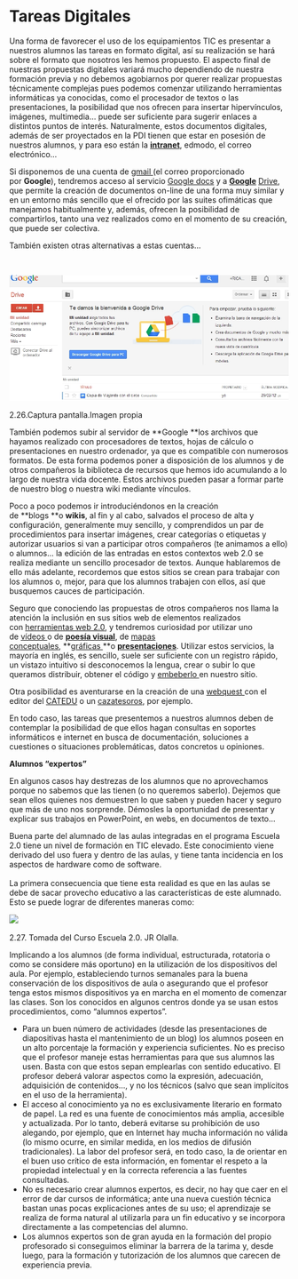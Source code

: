 
# Tareas Digitales

Una forma de favorecer el uso de los equipamientos TIC es presentar a nuestros alumnos las tareas en formato digital, así su realización se hará sobre el formato que nosotros les hemos propuesto. El aspecto final de nuestras propuestas digitales variará mucho dependiendo de nuestra formación previa y no debemos agobiarnos por querer realizar propuestas técnicamente complejas pues podemos comenzar utilizando herramientas informáticas ya conocidas, como el procesador de textos o las presentaciones, la posibilidad que nos ofrecen para insertar hipervínculos, imágenes, multimedia... puede ser suficiente para sugerir enlaces a distintos puntos de interés. Naturalmente, estos documentos digitales, además de ser proyectados en la PDI tienen que estar en posesión de nuestros alumnos, y para eso están la [****intranet****](http://www.catedu.es/intranetypupitre/index.php), edmodo, el correo electrónico...

Si disponemos de una cuenta de [gmail ](https://www.google.com/accounts/ServiceLogin?service=mail&amp;passive=true&amp;rm=false&amp;continue=http%3A%2F%2Fmail.google.com%2Fmail%2F%3Fhl%3Des%26ui%3Dhtml%26zy%3Dl&amp;bsv=zpwhtygjntrz&amp;scc=1&amp;ltmpl=default&amp;ltmplcache=2&amp;hl=es)(el correo proporcionado por **Google**), tendremos acceso al servicio [Google docs](http://www.google.com/google-d-s/intl/es/tour1.html) y a **[Google](http://gdrive-blog.blogspot.com.es/)** [Drive](http://gdrive-blog.blogspot.com.es/), que permite la creación de documentos on-line de una forma muy similar y en un entorno más sencillo que el ofrecido por las suites ofimáticas que manejamos habitualmente y, además, ofrecen la posibilidad de compartirlos, tanto una vez realizados como en el momento de su creación, que puede ser colectiva. 

También existen otras alternativas a estas cuentas...

 


![](img/capturadadrive.jpg)

2.26.Captura pantalla.Imagen propia[<br/>](http://www.flickr.com/photos/infocux/)

También podemos subir al servidor de **Google **los archivos que hayamos realizado con procesadores de textos, hojas de cálculo o presentaciones en nuestro ordenador, ya que es compatible con numerosos formatos. De esta forma podemos poner a disposición de los alumnos y de otros compañeros la biblioteca de recursos que hemos ido acumulando a lo largo de nuestra vida docente. Estos archivos pueden pasar a formar parte de nuestro blog o nuestra wiki mediante vínculos.

Poco a poco podemos ir introduciéndonos en la creación de **blogs **o **wikis**, al fin y al cabo, salvados el proceso de alta y configuración, generalmente muy sencillo, y comprendidos un par de procedimientos para insertar imágenes, crear categorías o etiquetas y autorizar usuarios si van a participar otros compañeros (te animamos a ello) o alumnos... la edición de las entradas en estos contextos web 2.0 se realiza mediante un sencillo procesador de textos. Aunque hablaremos de ello más adelante, recordemos que estos sitios se crean para trabajar con los alumnos o, mejor, para que los alumnos trabajen con ellos, así que busquemos cauces de participación.

Seguro que conociendo las propuestas de otros compañeros nos llama la atención la inclusión en sus sitios web de elementos realizados con [herramientas web 2.0](http://www.catedu.es/arablogs/blog.php?id_blog=1145), y tendremos curiosidad por utilizar uno de [vídeos ](http://www.catedu.es/arablogs/blog.php?id_blog=1145&amp;id_articulo=48626)o de **[poesía visual](http://www.catedu.es/arablogs/blog.php?id_blog=1145&amp;id_articulo=49252)**, de [mapas conceptuales](http://www.catedu.es/arablogs/blog.php?id_blog=1145&amp;id_articulo=55905), **[gráficas ](http://www.catedu.es/arablogs/blog.php?id_blog=1145&amp;id_articulo=56123)**o **[presentaciones](http://www.catedu.es/arablogs/blog.php?id_blog=1145&amp;id_articulo=44075)**. Utilizar estos servicios, la mayoría en inglés, es sencillo, suele ser suficiente con un registro rápido, un vistazo intuitivo si desconocemos la lengua, crear o subir lo que queramos distribuir, obtener el código y [embeberlo ](http://www.catedu.es/arablogs/blog.php?id_blog=1145&amp;id_articulo=47237)en nuestro sitio.

Otra posibilidad es aventurarse en la creación de una [webquest ](http://www.uib.es/depart/gte/edutec-e/revelec17/adell_16a.htm)con el editor del [CATEDU](http://catedu.es/crear_wq/z_usuarios/ingreso_usuarios.php) o un [cazatesoros](http://www.educacontic.es/blog/las-cazas-del-tesoro-examen-como-trabajar-la-lectura-comprensiva), por ejemplo.

En todo caso, las tareas que presentemos a nuestros alumnos deben de contemplar la posibilidad de que ellos hagan consultas en soportes informáticos e internet en busca de documentación, soluciones a cuestiones o situaciones problemáticas, datos concretos u opiniones.

**Alumnos “expertos”<br/>**

En algunos casos hay destrezas de los alumnos que no aprovechamos porque no sabemos que las tienen (o no queremos saberlo). Dejemos que sean ellos quienes nos demuestren lo que saben y pueden hacer y seguro que más de uno nos sorprende. Démosles la oportunidad de presentar y explicar sus trabajos en PowerPoint, en webs, en documentos de texto...[<br/>](http://www.aularagon.org/Files/UserFiles/File/ESCUELA2.0/ESCUELA2.0/resources/relieverios.ppt)

Buena parte del alumnado de las aulas integradas en el programa Escuela 2.0 tiene un nivel de formación en TIC elevado. Este conocimiento viene derivado del uso fuera y dentro de las aulas, y tiene tanta incidencia en los aspectos de hardware como de software.<br/><br/>La primera consecuencia que tiene esta realidad es que en las aulas se debe de sacar provecho educativo a las características de este alumnado. Esto se puede lograr de diferentes maneras como:


![](http://www.aularagon.org/Files/UserFiles/File/ESCUELA2.0/grifo.jpg)

2.27. Tomada del Curso Escuela 2.0. JR Olalla.

Implicando a los alumnos (de forma individual, estructurada, rotatoria o como se considere más oportuno) en la utilización de los dispositivos del aula. Por ejemplo, estableciendo turnos semanales para la buena conservación de los dispositivos de aula o asegurando que el profesor tenga estos mismos dispositivos ya en marcha en el momento de comenzar las clases. Son los conocidos en algunos centros donde ya se usan estos procedimientos, como “alumnos expertos”.

- Para un buen número de actividades (desde las presentaciones de diapositivas hasta el mantenimiento de un blog) los alumnos poseen en un alto porcentaje la formación y experiencia suficientes. No es preciso que el profesor maneje estas herramientas para que sus alumnos las usen. Basta con que estos sepan emplearlas con sentido educativo. El profesor deberá valorar aspectos como la expresión, adecuación, adquisición de contenidos…, y no los técnicos (salvo que sean implícitos en el uso de la herramienta).
- El acceso al conocimiento ya no es exclusivamente literario en formato de papel. La red es una fuente de conocimientos más amplia, accesible y actualizada. Por lo tanto, deberá evitarse su prohibición de uso alegando, por ejemplo, que en Internet hay mucha información no válida (lo mismo ocurre, en similar medida, en los medios de difusión tradicionales). La labor del profesor será, en todo caso, la de orientar en el buen uso crítico de esta información, en fomentar el respeto a la propiedad intelectual y en la correcta referencia a las fuentes consultadas.
- No es necesario crear alumnos expertos, es decir, no hay que caer en el error de dar cursos de informática; ante una nueva cuestión técnica bastan unas pocas explicaciones antes de su uso; el aprendizaje se realiza de forma natural al utilizarla para un fin educativo y se incorpora directamente a las competencias del alumno.
- Los alumnos expertos son de gran ayuda en la formación del propio profesorado si conseguimos eliminar la barrera de la tarima y, desde luego, para la formación y tutorización de los alumnos que carecen de experiencia previa.

